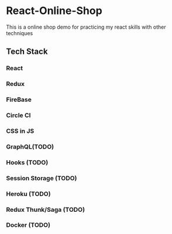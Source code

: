 # React-Online-Shop

This is a online shop demo for practicing my react skills with other techniques 

## Tech Stack

### React
### Redux
### FireBase
### Circle CI
### CSS in JS
### GraphQL(TODO)
### Hooks (TODO)
### Session Storage (TODO)
### Heroku (TODO)
### Redux Thunk/Saga (TODO)
### Docker (TODO)
